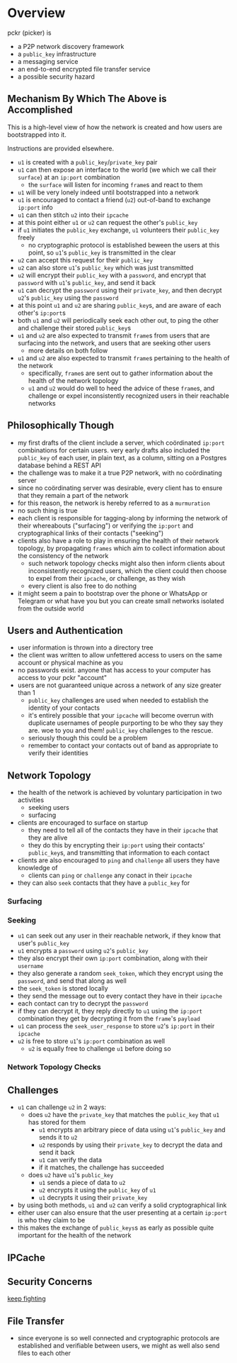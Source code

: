 # Overview

pckr (picker) is

- a P2P network discovery framework
- a `public_key` infrastructure
- a messaging service
- an end-to-end encrypted file transfer service
- a possible security hazard

## Mechanism By Which The Above is Accomplished

This is a high-level view of how the network is created and how users are bootstrapped into it.

Instructions are provided elsewhere.

- `u1` is created with a `public_key`/`private_key` pair
- `u1` can then expose an interface to the world (we which we call their `surface`) at an `ip:port` combination
    - the `surface` will listen for incoming `frame`s and react to them
- `u1` will be very lonely indeed until bootstrapped into a network
- `u1` is encouraged to contact a friend (`u2`) out-of-band to exchange `ip:port` info
- `u1` can then stitch `u2` into their `ipcache`
- at this point either `u1` or `u2` can request the other's `public_key`
- if `u1` initiates the `public_key` exchange, `u1` volunteers their `public_key` freely
    - no cryptographic protocol is established beween the users at this point, so `u1`'s `public_key` is transmitted in the clear
- `u2` can accept this request for their `public_key`
- `u2` can also store `u1`'s `public_key` which was just transmitted
- `u2` will encrypt their `public_key` with a `password`, and encrypt that `password` with `u1`'s `public_key`, and send it back
- `u1` can decrypt the `password` using their `private_key`, and then decrypt `u2`'s `public_key` using the `password`
- at this point `u1` and `u2` are sharing `public_key`s, and are aware of each other's `ip:port`s
- both `u1` and `u2` will periodically seek each other out, to ping the other and challenge their stored `public_key`s
- `u1` and `u2` are also expected to transmit `frame`s from users that are surfacing into the network, and users that are seeking other users
    - more details on both follow
- `u1` and `u2` are also expected to transmit `frame`s pertaining to the health of the network
    - specifically, `frame`s are sent out to gather information about the health of the network topology
    - `u1` and `u2` would do well to heed the advice of these `frame`s, and challenge or expel inconsistently recognized users in their reachable networks

## Philosophically Though

- my first drafts of the client include a server, which coördinated `ip:port` combinations for certain users. very early drafts also included the `public_key` of each user, in plain text, as a column, sitting on a Postgres database behind a REST API
- the challenge was to make it a true P2P network, with no coördinating server
- since no coördinating server was desirable, every client has to ensure that they remain a part of the network
- for this reason, the network is hereby referred to as a `murmuration`
- no such thing is true
- each client is responsible for tagging-along by informing the network of their whereabouts ("surfacing") or verifying the `ip:port` and cryptographical links of their contacts ("seeking")
- clients also have a role to play in ensuring the health of their network topology, by propagating `frames` which aim to collect information about the consistency of the network
    - such network topology checks might also then inform clients about inconsistently recognized users, which the client could then choose to expel from their `ipcache`, or challenge, as they wish
    - every client is also free to do nothing
- it might seem a pain to bootstrap over the phone or WhatsApp or Telegram or what have you but you can create small networks isolated from the outside world

## Users and Authentication

- user information is thrown into a directory tree
- the client was written to allow unfettered access to users on the same account or physical machine as you
- no passwords exist. anyone that has access to your computer has access to your pckr "account"
- users are not guaranteed unique across a network of any size greater than 1
    - `public_key` challenges are used when needed to establish the identity of your contacts
    - it's entirely possible that your `ipcache` will become overrun with duplicate usernames of people purporting to be who they say they are. woe to you and them! `public_key` challenges to the rescue.
    - seriously though this could be a problem
    - remember to contact your contacts out of band as appropriate to verify their identities

## Network Topology

- the health of the network is achieved by voluntary participation in two activities
    - seeking users
    - surfacing
- clients are encouraged to surface on startup
    - they need to tell all of the contacts they have in their `ipcache` that they are alive
    - they do this by encrypting their `ip:port` using their contacts' `public_key`s, and transmitting that information to each contact
- clients are also encouraged to `ping` and `challenge` all users they have knowledge of
    - clients can `ping` or `challenge` any conact in their `ipcache`
- they can also `seek` contacts that they have a `public_key` for

### Surfacing

### Seeking

- `u1` can seek out any user in their reachable network, if they know that user's `public_key`
- `u1` encrypts a `password` using `u2`'s `public_key`
- they also encrypt their own `ip:port` combination, along with their `username`
- they also generate a random `seek_token`, which they encrypt using the `password`, and send that along as well
- the `seek_token` is stored locally
- they send the message out to every contact they have in their `ipcache`
- each contact can try to decrypt the `password`
- if they can decrypt it, they reply directly to `u1` using the `ip:port` combination they get by decrypting it from the `frame`'s `payload`
- `u1` can process the `seek_user_response` to store `u2`'s `ip:port` in their `ipcache`
- `u2` is free to store `u1`'s `ip:port` combination as well
    - `u2` is equally free to challenge `u1` before doing so
    
    
### Network Topology Checks

## Challenges

- `u1` can challenge `u2` in 2 ways:
    - does `u2` have the `private_key` that matches the `public_key` that `u1` has stored for them
        - `u1` encrypts an arbitrary piece of data using `u1`'s `public_key` and sends it to `u2`
        - `u2` responds by using their `private_key` to decrypt the data and send it back
        - `u1` can verify the data
        - if it matches, the challenge has succeeded
    - does `u2` have `u1`'s `public_key`
        - `u1` sends a piece of data to `u2`
        - `u2` encrypts it using the `public_key` of `u1`
        - `u1` decrypts it using their `private_key`
- by using both methods, `u1` and `u2` can verify a solid cryptographical link
- either user can also ensure that the user presenting at a certain `ip:port` is who they claim to be
- this makes the exchange of `public_keys`s as early as possible quite important for the health of the network

## IPCache

## Security Concerns

[keep fighting](docs/security_concerns.md)

## File Transfer

- since everyone is so well connected and cryptographic protocols are established and verifiable between users, we might as well also send files to each other
